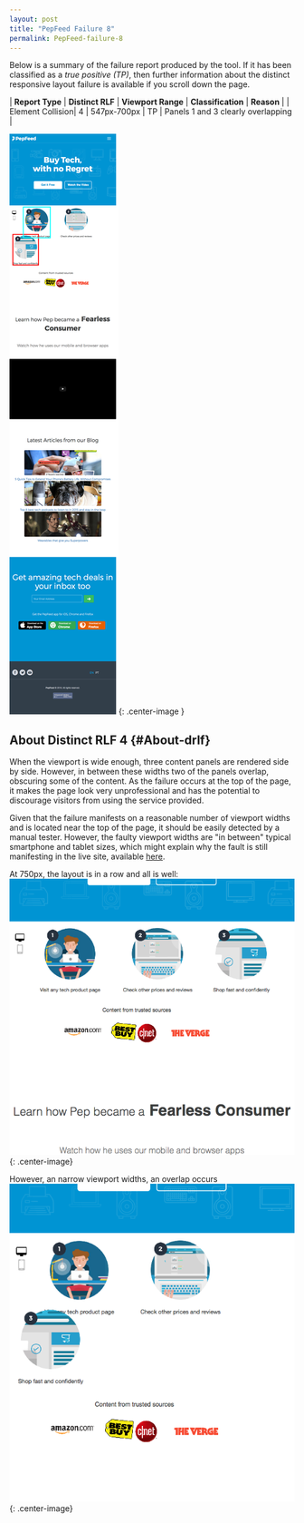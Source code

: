 ```yaml
---
layout: post
title: "PepFeed Failure 8"
permalink: PepFeed-failure-8
---
```

Below is a summary of the failure report produced by the tool. If it has been classified as a *true positive (TP)*, then further information about the distinct responsive layout failure is available if you scroll down the page.

| **Report Type** | **Distinct RLF** | **Viewport Range** | **Classification** | **Reason** |
| Element Collision| 4 | 547px-700px | TP | Panels 1 and 3 clearly overlapping | 

![Screenshot of the fault](../assets/images/PepFeed/fault8/overlapWidth623.png){: .center-image }

## About Distinct RLF 4 {#About-drlf}

When the viewport is wide enough, three content panels are rendered side by side. However, in between these widths two of the panels overlap, obscuring some of the content. As the failure occurs at the top of the page, it makes the page look very unprofessional and has the potential to discourage visitors from using the service provided.

Given that the failure manifests on a reasonable number of viewport widths and is located near the top of the page, it should be easily detected by a manual tester. However, the faulty viewport widths are "in between" typical smartphone and tablet sizes, which might explain why the fault is still manifesting in the live site, available [here](http://pepfeed.com).

At 750px, the layout is in a row and all is well:
![750px](../assets/good-bad/rlf4/750.png){: .center-image}

However, an narrow viewport widths, an overlap occurs
![650px](../assets/good-bad/rlf4/650.png){: .center-image}
